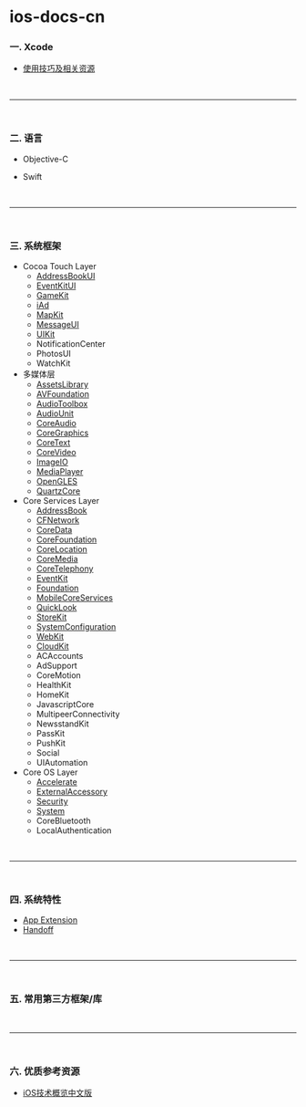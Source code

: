 # ios-docs-cn


### 一. Xcode

* [使用技巧及相关资源](./xcode/readme.md)

<br>

***

<br>

### 二. 语言

* Objective-C

* Swift

<br>

***

<br>

### 三. 系统框架

* Cocoa Touch Layer
	* [AddressBookUI](./framework/AddressBookUI)
	* [EventKitUI](./framework/EventKitUI)
	* [GameKit](./framework/GameKit)
	* [iAd](./framework/iAd)
	* [MapKit](./framework/MapKit)
	* [MessageUI](./framework/MessageUI)
	* [UIKit](./framework/UIKit)
	* NotificationCenter
	* PhotosUI
	* WatchKit
* 多媒体层
	* [AssetsLibrary](./framework/AssetsLibrary)
	* [AVFoundation](./framework/AVFoundation)
	* [AudioToolbox](./framework/AudioToolbox)
	* [AudioUnit](./framework/AudioUnit)
	* [CoreAudio](./framework/CoreAudio)
	* [CoreGraphics](./framework/CoreGraphics)
	* [CoreText](./framework/CoreText)
	* [CoreVideo](./framework/CoreVideo)
	* [ImageIO](./framework/ImageIO)
	* [MediaPlayer](./framework/MediaPlayer)
	* [OpenGLES](./framework/OpenGLES)
	* [QuartzCore](./framework/QuartzCore)
* Core Services Layer
	* [AddressBook](./framework/AddressBook)
	* [CFNetwork](./framework/CFNetwork)
	* [CoreData](./framework/CoreData)
	* [CoreFoundation](./framework/CoreFoundation)
	* [CoreLocation](./framework/CoreLocation)
	* [CoreMedia](./framework/CoreMedia)
	* [CoreTelephony](./framework/CoreTelephony)
	* [EventKit](./framework/EventKit)
	* [Foundation](./framework/Foundation)
	* [MobileCoreServices](./framework/MobileCoreServices)
	* [QuickLook](./framework/QuickLook)
	* [StoreKit](./framework/StoreKit)
	* [SystemConfiguration](./framework/SystemConfiguration)
	* [WebKit](./framework/WebKit)
	* [CloudKit](./framework/CloudKit)
	* ACAccounts
	* AdSupport
	* CoreMotion
	* HealthKit
	* HomeKit
	* JavascriptCore
	* MultipeerConnectivity
	* NewsstandKit
	* PassKit
	* PushKit
	* Social
	* UIAutomation
* Core OS Layer
	* [Accelerate](./framework/Accelerate)
	* [ExternalAccessory](./framework/ExternalAccessory)
	* [Security](./framework/Security)
	* [System](./framework/System)
	* CoreBluetooth
	* LocalAuthentication

<br>

***

<br>

### 四. 系统特性

* [App Extension](./AppExtension)
* [Handoff](./Handoff)

<br>

***

<br>

### 五. 常用第三方框架/库

<br>

***

<br>

### 六. 优质参考资源

* [iOS技术概览中文版](./resource/iOS技术概览.pdf)
